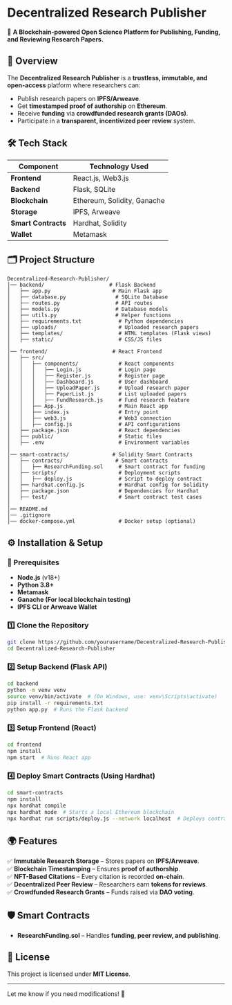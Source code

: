 # **Decentralized Research Publisher**  

🚀 **A Blockchain-powered Open Science Platform for Publishing, Funding, and Reviewing Research Papers.**  

## **📌 Overview**  
The **Decentralized Research Publisher** is a **trustless, immutable, and open-access** platform where researchers can:  
- Publish research papers on **IPFS/Arweave**.  
- Get **timestamped proof of authorship** on **Ethereum**.  
- Receive **funding** via **crowdfunded research grants (DAOs)**.  
- Participate in a **transparent, incentivized peer review** system.  

## **🛠️ Tech Stack**  
| Component          | Technology Used |
|-------------------|----------------|
| **Frontend**      | React.js, Web3.js |
| **Backend**       | Flask, SQLite |
| **Blockchain**    | Ethereum, Solidity, Ganache |
| **Storage**       | IPFS, Arweave |
| **Smart Contracts** | Hardhat, Solidity |
| **Wallet**        | Metamask |

## **🗂️ Project Structure**  
```
Decentralized-Research-Publisher/
│── backend/                     # Flask Backend
│   ├── app.py                    # Main Flask app
│   ├── database.py                # SQLite Database
│   ├── routes.py                  # API routes
│   ├── models.py                  # Database models
│   ├── utils.py                   # Helper functions
│   ├── requirements.txt            # Python dependencies
│   ├── uploads/                    # Uploaded research papers
│   ├── templates/                  # HTML templates (Flask views)
│   ├── static/                     # CSS/JS files
│
│── frontend/                     # React Frontend
│   ├── src/
│   │   ├── components/             # React components
│   │   │   ├── Login.js            # Login page
│   │   │   ├── Register.js         # Register page
│   │   │   ├── Dashboard.js        # User dashboard
│   │   │   ├── UploadPaper.js      # Upload research paper
│   │   │   ├── PaperList.js        # List uploaded papers
│   │   │   ├── FundResearch.js     # Fund research feature
│   │   ├── App.js                  # Main React app
│   │   ├── index.js                # Entry point
│   │   ├── web3.js                 # Web3 connection
│   │   ├── config.js               # API configurations
│   ├── package.json                # React dependencies
│   ├── public/                     # Static files
│   ├── .env                        # Environment variables
│
│── smart-contracts/              # Solidity Smart Contracts
│   ├── contracts/                 # Smart contracts
│   │   ├── ResearchFunding.sol     # Smart contract for funding
│   ├── scripts/                    # Deployment scripts
│   │   ├── deploy.js               # Script to deploy contract
│   ├── hardhat.config.js           # Hardhat config for Solidity
│   ├── package.json                # Dependencies for Hardhat
│   ├── test/                       # Smart contract test cases
│
│── README.md
│── .gitignore
│── docker-compose.yml              # Docker setup (optional)
```

## **⚙️ Installation & Setup**  

### **🔹 Prerequisites**  
- **Node.js** (v18+)  
- **Python 3.8+**  
- **Metamask**  
- **Ganache (For local blockchain testing)**  
- **IPFS CLI or Arweave Wallet**  

### **1️⃣ Clone the Repository**  
```sh
git clone https://github.com/yourusername/Decentralized-Research-Publisher.git
cd Decentralized-Research-Publisher
```

### **2️⃣ Setup Backend** (Flask API)  
```sh
cd backend
python -m venv venv
source venv/bin/activate  # (On Windows, use: venv\Scripts\activate)
pip install -r requirements.txt
python app.py  # Runs the Flask backend
```

### **3️⃣ Setup Frontend** (React)  
```sh
cd frontend
npm install
npm start  # Runs React app
```

### **4️⃣ Deploy Smart Contracts** (Using Hardhat)  
```sh
cd smart-contracts
npm install
npx hardhat compile
npx hardhat node  # Starts a local Ethereum blockchain
npx hardhat run scripts/deploy.js --network localhost  # Deploys contract
```

## **🌍 Features**  
✅ **Immutable Research Storage** – Stores papers on **IPFS/Arweave**.  
✅ **Blockchain Timestamping** – Ensures **proof of authorship**.  
✅ **NFT-Based Citations** – Every citation is recorded **on-chain**.  
✅ **Decentralized Peer Review** – Researchers earn **tokens for reviews**.  
✅ **Crowdfunded Research Grants** – Funds raised via **DAO voting**.  

## **🛡️ Smart Contracts**  
- **ResearchFunding.sol** – Handles **funding, peer review, and publishing**.  

## **📜 License**  
This project is licensed under **MIT License**.  

---

Let me know if you need modifications! 🚀
